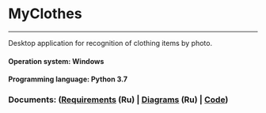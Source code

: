 # MyClothes
____
Desktop application for recognition of clothing items by photo.
#### Operation system: Windows
#### Programming language: Python 3.7
### Documents: ([Requirements](https://github.com/widbnudb/MyClothes/blob/master/Documents/Requirments.md) (Ru) | [Diagrams](https://github.com/widbnudb/MyClothes/blob/master/Documents/Diagrams/Diagrams.md) (Ru) | [Code](https://github.com/widbnudb/MyClothes/tree/master/Code))
             


